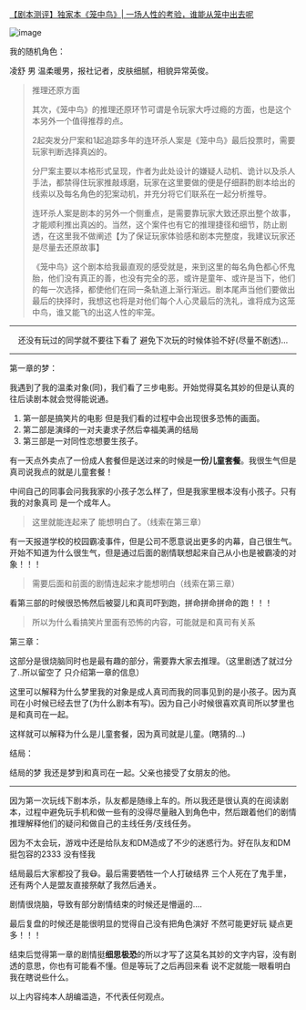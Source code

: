 [【剧本测评】独家本《笼中鸟》| 一场人性的考验，谁能从笼中出去呢](https://zhuanlan.zhihu.com/p/149006742)

![image](https://user-images.githubusercontent.com/24250627/115835480-e61a0e80-a448-11eb-88de-0107f71f4f3a.png)

我的随机角色：

凌舒 男
温柔暖男，报社记者，皮肤细腻，相貌异常英俊。

>推理还原方面
>
>
>其次，《笼中鸟》的推理还原环节可谓是令玩家大呼过瘾的方面，也是这个本另外一个值得推荐的点。
>
>2起突发分尸案和1起追踪多年的连环杀人案是《笼中鸟》最后投票时，需要玩家判断选择真凶的。
>
>分尸案主要以本格形式呈现，作者为此处设计的嫌疑人动机、诡计以及杀人手法，都禁得住玩家推敲琢磨，玩家在这里要做的便是仔细斟酌剧本给出的线索以及每名角色的犯案动机，并充分将它们联系在一起分析推导。
>
>连环杀人案是剧本的另外一个侧重点，是需要靠玩家大致还原出整个故事，才能顺利推出真凶的。当然，这个案件也有它的推理捷径和细节，防止剧透，在这里我不做阐述【为了保证玩家体验感和剧本完整度，我建议玩家还是尽量去还原故事】
>
>《笼中鸟》这个剧本给我最直观的感受就是，来到这里的每名角色都心怀鬼胎，他们没有真正的善，也没有完全的恶，或许是童年、或许是当下，他们的每一次选择，都使他们在同一条轨道上渐行渐远。剧本尾声当他们要做出最后的抉择时，我想这也将是对他们每个人心灵最后的洗礼，谁将成为这笼中鸟，谁又能飞的出这人性的牢笼。

---

<p align="center">还没有玩过的同学就不要往下看了 避免下次玩的时候体验不好(尽量不剧透)...</p>

---



第一章的梦：

我遇到了我的温柔对象(同)，我们看了三步电影。开始觉得莫名其妙的但是认真的往后读剧本就会觉得能说通。

1. 第一部是搞笑片的电影 但是我们看的过程中会出现很多恐怖的画面。
2. 第二部是演绎的一对夫妻求子然后幸福美满的结局
3. 第三部是一对同性恋想要生孩子。

有一天点外卖点了一份成人套餐但是送过来的时候是**一份儿童套餐**。我很生气但是真司说我点的就是儿童套餐！

中间自己的同事会问我我家的小孩子怎么样了，但是我家里根本没有小孩子。只有我的对象真司 是一个成年人。

> 这里就能连起来了 能想明白了。（线索在第三章）

有一天报道学校的校园霸凌事件，但是公司不愿意说出更多的内幕，自己很生气。开始不知道为什么很生气，但是通过后面的剧情联想起来自己从小也是被霸凌的对象！！！

> 需要后面和前面的剧情连起来才能想明白（线索在第三章）

看第三部的时候很恐怖然后被婴儿和真司吓到跑，拼命拼命拼命的跑！！！

> 所以为什么看搞笑片里面有恐怖的内容，可能就是和真司有关系

第三章：

这部分是很烧脑同时也是最有趣的部分，需要靠大家去推理。（这里剧透了就过分了..所以留空了 只介绍第一章的信息）

这里可以解释为什么梦里我的对象是成人真司而我的同事见到的是小孩子。因为真司在小时候已经去世了(为什么剧本有写)。因为自己小时候很喜欢真司所以梦里也是和真司在一起。

这样就可以解释为什么是儿童套餐，因为真司就是儿童。(瞎猜的...)

结局：

结局的梦 我还是梦到和真司在一起。父亲也接受了女朋友的他。

---

因为第一次玩线下剧本杀，队友都是随缘上车的。所以我还是很认真的在阅读剧本，过程中避免玩手机和做一些有的没得尽量融入到角色中，然后跟着他们的剧情推理解释他们的疑问和做自己的主线任务/支线任务。

因为不太会玩，游戏中还是给队友和DM造成了不少的迷惑行为。好在队友和DM挺包容的2333 没有怪我

结局最后大家都投了我😷。最后需要牺牲一个人打破结界 三个人死在了鬼手里，还有两个人是盟友直接祭献了我然后通关。

剧情很烧脑，导致有部分剧情结束的时候还是懵逼的....

最后复盘的时候还是能很明显的觉得自己没有把角色演好 不然可能更好玩 疑点更多！！！

结束后觉得第一章的剧情挺**细思极恐**的所以才写了这莫名其妙的文字内容，没有剧透的意思，你也有可能看不懂。但是等玩了之后再回来看 说不定就能一眼看明白我在瞎说些什么。

以上内容纯本人胡编滥造，不代表任何观点。